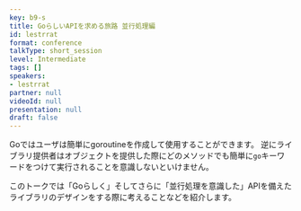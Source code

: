 ```yaml
---
key: b9-s
title: GoらしいAPIを求める旅路 並行処理編
id: lestrrat
format: conference
talkType: short_session
level: Intermediate
tags: []
speakers:
- lestrrat
partner: null
videoId: null
presentation: null
draft: false
---
```

Goではユーザは簡単にgoroutineを作成して使用することができます。
逆にライブラリ提供者はオブジェクトを提供した際にどのメソッドでも簡単に`go`キーワードをつけて実行されることを意識しないといけません。

このトークでは「Goらしく」そしてさらに「並行処理を意識した」APIを備えたライブラリのデザインをする際に考えることなどを紹介します。
